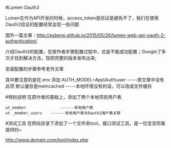 #Lumen Oauth2

Lumen在作为API开发的时候，access_token是验证是避免不了，我们在使用Oauth2验证的配置经常会现一些问题

国外一篇文章：http://esbenp.github.io/2015/05/26/lumen-web-api-oauth-2-authentication/

介绍Oauth2的配置，在按作者步骤配置过程中，总是不能成功配置；Google了多次才找到解决方法，现把完整的版本发布出来;

安装配置的步骤参考老外文章

其中要注意的是在.env 添加
	AUTH_MODEL=App\Auth\user		-----原文章中没有此项
	默认缓存是memcached				-----本地环境没有的话，可以改成文件缓存
	

#特别说明
在原作者的基础上，添加了两个本地项目用户表

	ut_member				------本地用户表
	ut _member_users	------本地用户表与Oauth2用户表关联
	
#测试工具
在网站目录下添加了一个文件夹tool，接口测试工具，是一位宝宝同事提供的~

http://www.domain.com/tool/index.php
		